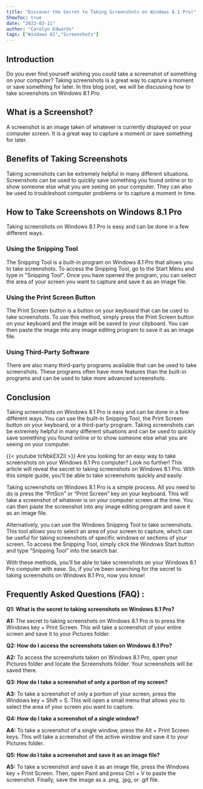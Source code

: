 ```yaml
---
title: "Discover the Secret to Taking Screenshots on Windows 8.1 Pro!"
ShowToc: true 
date: "2023-03-11"
author: "Carolyn Edwards" 
tags: ["Windows 81","Screenshots"]
---
```

## Introduction 
Do you ever find yourself wishing you could take a screenshot of something on your computer? Taking screenshots is a great way to capture a moment or save something for later. In this blog post, we will be discussing how to take screenshots on Windows 8.1 Pro. 

## What is a Screenshot? 
A screenshot is an image taken of whatever is currently displayed on your computer screen. It is a great way to capture a moment or save something for later. 

## Benefits of Taking Screenshots 
Taking screenshots can be extremely helpful in many different situations. Screenshots can be used to quickly save something you found online or to show someone else what you are seeing on your computer. They can also be used to troubleshoot computer problems or to capture a moment in time. 

## How to Take Screenshots on Windows 8.1 Pro 
Taking screenshots on Windows 8.1 Pro is easy and can be done in a few different ways. 

### Using the Snipping Tool 
The Snipping Tool is a built-in program on Windows 8.1 Pro that allows you to take screenshots. To access the Snipping Tool, go to the Start Menu and type in "Snipping Tool". Once you have opened the program, you can select the area of your screen you want to capture and save it as an image file. 

### Using the Print Screen Button 
The Print Screen button is a button on your keyboard that can be used to take screenshots. To use this method, simply press the Print Screen button on your keyboard and the image will be saved to your clipboard. You can then paste the image into any image editing program to save it as an image file. 

### Using Third-Party Software 
There are also many third-party programs available that can be used to take screenshots. These programs often have more features than the built-in programs and can be used to take more advanced screenshots. 

## Conclusion 
Taking screenshots on Windows 8.1 Pro is easy and can be done in a few different ways. You can use the built-in Snipping Tool, the Print Screen button on your keyboard, or a third-party program. Taking screenshots can be extremely helpful in many different situations and can be used to quickly save something you found online or to show someone else what you are seeing on your computer.

{{< youtube tirNbkEXZII >}} 
Are you looking for an easy way to take screenshots on your Windows 8.1 Pro computer? Look no further! This article will reveal the secret to taking screenshots on Windows 8.1 Pro. With this simple guide, you’ll be able to take screenshots quickly and easily. 

Taking screenshots on Windows 8.1 Pro is a simple process. All you need to do is press the “PrtScn” or “Print Screen” key on your keyboard. This will take a screenshot of whatever is on your computer screen at the time. You can then paste the screenshot into any image editing program and save it as an image file. 

Alternatively, you can use the Windows Snipping Tool to take screenshots. This tool allows you to select an area of your screen to capture, which can be useful for taking screenshots of specific windows or sections of your screen. To access the Snipping Tool, simply click the Windows Start button and type “Snipping Tool” into the search bar.

With these methods, you’ll be able to take screenshots on your Windows 8.1 Pro computer with ease. So, if you’ve been searching for the secret to taking screenshots on Windows 8.1 Pro, now you know!

## Frequently Asked Questions (FAQ) :
**Q1: What is the secret to taking screenshots on Windows 8.1 Pro?**

**A1:** The secret to taking screenshots on Windows 8.1 Pro is to press the Windows key + Print Screen. This will take a screenshot of your entire screen and save it to your Pictures folder.

**Q2: How do I access the screenshots taken on Windows 8.1 Pro?**

**A2:** To access the screenshots taken on Windows 8.1 Pro, open your Pictures folder and locate the Screenshots folder. Your screenshots will be saved there.

**Q3: How do I take a screenshot of only a portion of my screen?**

**A3:** To take a screenshot of only a portion of your screen, press the Windows key + Shift + S. This will open a small menu that allows you to select the area of your screen you want to capture.

**Q4: How do I take a screenshot of a single window?**

**A4:** To take a screenshot of a single window, press the Alt + Print Screen keys. This will take a screenshot of the active window and save it to your Pictures folder.

**Q5: How do I take a screenshot and save it as an image file?**

**A5:** To take a screenshot and save it as an image file, press the Windows key + Print Screen. Then, open Paint and press Ctrl + V to paste the screenshot. Finally, save the image as a .png, .jpg, or .gif file.





